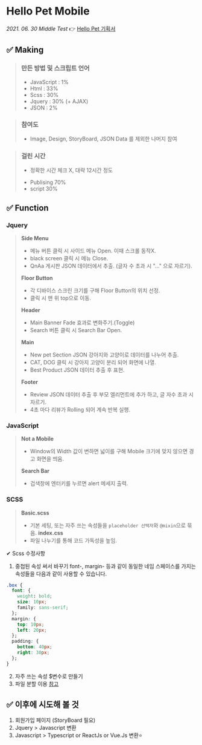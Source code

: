 # Hello Pet Mobile 
_2021. 06. 30 Middle Test_
👉 [Hello Pet 기획서]('https://github.com/eunjin0212/Academy/tree/master/m_hellopet/proposal')

## ✅ Making

> ### 만든 방법 및 스크립트 언어
> - JavaScript : 1%
> - Html : 33%
> - Scss : 30%
> - Jquery : 30% (+ AJAX)
> - JSON : 2% 

> ### 참여도
> - Image, Design, StoryBoard, JSON Data 를 제외한 나머지 참여

> ### 걸린 시간 
> * 정확한 시간 체크 X, 대략 12시간 정도
 > - Publising 70%
 > - script 30%

## ✅ Function

### Jquery
 > **Side Menu**
 > - 메뉴 버튼 클릭 시 사이드 메뉴 Open. 이때 스크롤 동작X.
 > - black screen 클릭 시 메뉴 Close.
 > - QnAa 게시판 JSON 데이터에서 추출. (글자 수 초과 시 "..." 으로 자르기).
 >
 > **Floor Button** 
 > - 각 디바이스 스크린 크기를 구해 Floor Button의 위치 선정.
 > - 클릭 시 맨 위 top으로 이동.
 >
 > **Header**
 > - Main Banner Fade 효과로 변화주기.(Toggle)
 > - Search 버튼 클릭 시 Search Bar Open.
 >
 > **Main**
 > - New pet Section JSON 강아지와 고양이로 데이터를 나누어 추출.
 > - CAT, DOG 클릭 시 강아지 고양이 분리 되어 화면에 나열.
 > - Best Product JSON 데이터 추출 후 표현.
 >
 > **Footer**
 > - Review JSON 데이터 추출 후 부모 엘리먼트에 추가 하고, 글 자수 초과 시 자르기.
 > - 4초 마다 리뷰가 Rolling 되어 계속 반복 실행. 

### JavaScript
 > **Not a Mobile**
 > - Window의 Width 값이 변하면 넓이를 구해 Mobile 크기에 맞지 않으면 경고 화면을 띄움.
 >
 > **Search Bar**
 > - 겁색창에 엔터키를 누르면 alert 메세지 출력.

### SCSS
 > **Basic.scss** 
 > - 기본 세팅, 또는 자주 쓰는 속성들을 `placeholder 선택자`와 `@mixin`으로 묶음.
 > **index.css**
 > - 파일 나누기를 통해 코드 가독성을 높임.


✔ Scss 수정사항
1. 중첩된 속성 써서 바꾸기
font-, margin- 등과 같이 동일한 네임 스페이스를 가지는 속성들을 다음과 같이 사용할 수 있습니다.
```css
.box {
  font: {
    weight: bold;
    size: 10px;
    family: sans-serif;
  };
  margin: {
    top: 10px;
    left: 20px;
  };
  padding: {
    bottom: 40px;
    right: 30px;
  };
}
```
2. 자주 쓰는 속성 $변수로 만들기
3. 파일 분할 이용 [참고]('https://heropy.blog/2018/01/31/sass/)

## ✅ 이후에 시도해 볼 것

1. 회원가입 페이지 (StoryBoard 필요)
2. Jquery > Javascript 변환
3. Javascript > Typescript or ReactJs or Vue.Js 변환⭐